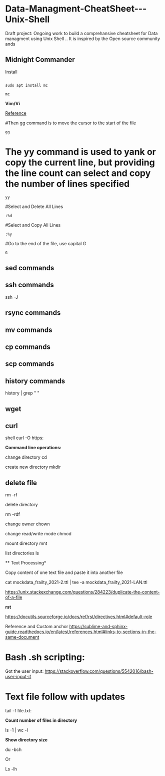 # Data-Managment-CheatSheet---Unix-Shell
Draft project: Ongoing work to build a comprehansive cheatsheet for Data managment using Unix Shell .. It is inspired by the Open source community ands

**Midnight Commander**
---

Install
```

sudo apt install mc

```
```
mc
```

**Vim/Vi**

[Reference](https://linuxtect.com/how-to-select-all-in-vim-vi/)

#Then gg command is to move the cursor to the start of the file

``` 
gg

```


# The yy command is used to yank or copy the current line, but providing the line count can select and copy the number of lines specified 

``` 
yy 

```

 #Select and Delete All Lines

```
:%d
```
 #Select and Copy All Lines

```
:%y
```
#Go to the end of the file, use capital G
```
G
```


**sed commands**
----

**ssh commands**
----

ssh -J

**rsync commands**
----

**mv commands**
----

**cp commands**
----

**scp commands**
----

**history commands**
----

history | grep " "




**wget**
----

curl 
----

shell curl -O https:


**Command line operations:**

change directory cd 

create new directory mkdir

delete file 
---
rm -rf 

delete directory 

rm -rdf 

change owner chown

change read/write mode chmod 

mount directory mnt 

list directories ls 


** Text Processing*

Copy content of one text file and paste it into another file

cat mockdata_frailty_2021-2.ttl | tee -a mockdata_frailty_2021-LAN.ttl 

https://unix.stackexchange.com/questions/284223/duplicate-the-content-of-a-file

**rst**

https://docutils.sourceforge.io/docs/ref/rst/directives.html#default-role

Reference and Custom anchor
https://sublime-and-sphinx-guide.readthedocs.io/en/latest/references.html#links-to-sections-in-the-same-document

# Bash .sh scripting: 

Got the user input: https://stackoverflow.com/questions/5542016/bash-user-input-if

# Text file follow with updates 

tail -f file.txt: 


**Count number of files in directory**

ls -1 | wc -l

**Show directory size**

du -bch

Or

Ls -lh

